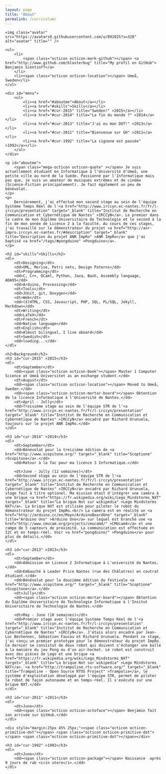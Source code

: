 ```yaml
---
layout: page
title: "About"
permalink: /curriculum/
---
```

<div id="cv-header">

    <img class="avatar" src="https://avatars0.githubusercontent.com/u/891025?s=320" alt="avatar" title="" />

    <ul>
        <li>
            <span class="octicon octicon-mark-github"></span> <a href="http://www.github.com/blasterbug" title="My profil on GitHub"> Benjamin Sientzoff</a>
        </li>
        <li><span class="octicon octicon-location"></span> Umeå, Sweden</li>
    </ul>

    <div id="menu">
        <ul>
            <li><a href="#aboutme">About</a></li>
            <li><a href="#skills">Skills</a></li>
			<li><a href="#cur-2015" title="Sweden!" >2015</a></li>
            <li><a href="#cur-2014" title="La fin du monde ?" >2014</a></li>
            <li><a href="#cur-2013" title="J'ai eu mon DUT!" >2013</a></li>
            <li><a href="#cur-2011" title="Bienvenue sur GH" >2011</a></li>
            <li><a href="#cur-1992" title="La cignone est passée" >1992</a></li>
        </ul>
    </div>

</div>

<section>

    <p id="aboutme">
        <span class="mega-octicon octicon-quote" ></span> Je suis actuellement étudiant en Informatique à l'Université d'Umeå, une petite ville au nord de la Suède. Passionné par l'Informatique mais pas que, je suis un amateur de musiques extrêmes et de cinéma (Science-Fiction principalement). Je fait également un peu de bénévolat.
    </p>
    <p>
        Dernièrement, j'ai effectué mon second stage au sein de l'équipe Système Temps Réel de l'<a href="http://www.irccyn.ec-nantes.fr/fr/l-irccyn/presentation" target="_blank" title="Institut de Recherche en Communication et Cybernétique de Nantes" >IRCCyN</a>. Le premier dans le cadre de mon Diplôme Universitaire de Technologie et le second à la fin de mon année de Licence 2 à la faculté. Au cours de ces stages, j'ai travaillé sur le démonstrateur du projet <a href="http://anr-impro.irccyn.ec-nantes.fr/#description" target="_blank" title="Description du projet ANR ImpRo" >ANR ImpRo</a> que j'ai baptisé <a href="/tags/#pongduino" >Pongduino</a>.
    </p>

    <h2 id="skills">Skills</h2>
    <dl>
        <dt>Designing</dt>
        <dd>UML, Merise, Petri nets, Design Paterns</dd>
        <dt>Programming</dt>
        <dd>C, C++, OCaml, Python, Java, Bash, Assembly language, ADA95</dd>
        <dd>Arduino, Processing</dd>
		<dt>Tools</dt>
		<dd>JUnit, git, Doxygen</dd>
        <dt>Web</dt>
        <dd>(X)HTML, CSS, Javascript, PHP, SQL, PL/SQL, Jekyll, Markdown</dd>
        <dt>Writing</dt>
        <dd>LaTeX</dd>
        <dt>French</dt>
		<dd>Native language</dd>
		<dt>English</dt>
        <dd>Almost bilingual, I live aboard</dd>
		<dt>Swedish</dt>
        <dd>loading...</dd>
    </dl>

    <h2>Background</h2>
    <h3 id="cur-2015" >2015</h3>
    <dl>
        <dt>September</dt>
		<dd><span class="octicon octicon-book"></span> Master 1 Computer Science at Umeå Universitet as an exchange student.</dd>
		<dt>August</dt>
		<dd><span class="octicon octicon-location"></span> Moved to Umeå, Sweden.</dd>
        <dd><span class="octicon octicon-mortar-board"></span> Obtention de la licence Informatique à l'Université de Nantes.</dd>
        <dt>April - Jully</dt>
        <dd>Troisième stage au sein de l'équipe STR de l'<a href="http://www.irccyn.ec-nantes.fr/fr/l-irccyn/presentation" target="_blank" title="Institut de Recherche en Communication et Cybernétique de Nantes" >IRCCyN</a> encadré par Richard Urunuela, toujours sur le projet ANR ImpRo.</dd>
    </dl>

    <h3 id="cur-2014" >2014</h3>
    <dl>
        <dt>September</dt>
        <dd>Bénévolat pour la treizième édition de <a href="http://www.scopitone.org/" target="_blank" title="Scoptione" >Scopitone</a>.</dd>
        <dd>Retour à la fac pour ma licence 3 Informatique.</dd>

        <dt>June - Jully (12 semaines)</dt>
        <dd>Second stage au sein de l'équipe STR de l'<a href="http://www.irccyn.ec-nantes.fr/fr/l-irccyn/presentation" target="_blank" title="Institut de Recherche en Communication et Cybernétique de Nantes" >IRCCyN</a> encadré par Richard Urunuela, stage fait à titre optionel. Ma mission était d'intégrer une caméra à une brique <a href="https://fr.wikipedia.org/wiki/Lego_Mindstorms_NXT" target="_blank" title="La brique Nxt sur wikipedia" >Lego Mindstorms NXT</a>. La brique NXT est utilisée pour piloter le robot du démonstrateur du projet ImpRo.<br/> La caméra est en réalité un <a href="http://arduino.cc/en/Mayn/ArduinoBoardUno" target="_blank" title="Arduino Uno" >Arduino Uno</a> sur lequel est branché une <a href="http://www.cmucam.org/projects/cmucam4/" >CMUcam4</a> et une rampe de 5 capteurs de proximité. La communication est effectuée en I2C et en temps-réel. Voir <a href="pongduino/" >Pongduino</a> pour plus de détails.</dd>
    </dl>

    <h3 id="cur-2013" >2013</h3>
    <dl>
        <dt>September</dt>
        <dd>Admission en Licence 2 Informatique à L'université de Nantes.</dd>
        <dd>Embauché à Leader Price Nantes (rue des Châlatres) en coutrat étudiant.</dd>
        <dd>Bénévolat pour la douzième édition du festivale <a href="http://www.scopitone.org/" target="_blank" title="Scoptione" >Scopitone</a>.</dd>
        <dt>Jully</dt>
        <dd><span class="octicon octicon-mortar-board"></span> Obtention du Diplôme Universitaire de Technologie Informatique à l'Insitut Universitaire de Technologie de Nantes.</dd>

        <dt>May - June (10 semaines)</dt>
        <dd>Premier stage avec l'équipe Système Temps Réel de l'<a href="http://www.irccyn.ec-nantes.fr/fr/l-irccyn/presentation" target="_blank" title="Institut de Recherche en Communication et Cybernétique de Nantes" >IRCCyN</a>. J'étais alors encadré par Jean-Luc Béchennec, Sébastien Faucou et Richard Urunuela. Pendant ce stage, j'ai conçu un premier prototype pour le démonstrateur du projet ImpRo. Ce dernier se consistut de deux robot qui doivent s'échanger une balle à la manière du jeu Pong ou d'un air-hocket. Le robot est construit avec des pièces de Lego et une brique <a href="https://fr.wikipedia.org/wiki/Lego_Mindstorms_NXT" target="_blank" title="La brique Nxt sur wikipedia" >Lego Mindstorms NXT</a>. <a href="http://trampoline.rts-software.org/" target="_blank" title="Trampoline - Open Source RTOS Project" >Trampolie</a>, le système d'exploitation développé par l'équipe STR, permet de piloter le robot de façon autonaume et en temps-réel. Il s'exécute sur une brique NXT.</dd>
    </dl>

    <h3 id="cur-2011" >2011</h3>
    <dl>
        <dt>June</dt>
        <dd><span class="octicon octicon-octoface"></span> Benjamin fait son arrivée sur GitHub.</dd>
    </dl>

    <div style="margin:25px 45% 25px;"><span class="octicon octicon-primitive-dot"></span> <span class="octicon octicon-primitive-dot"></span> <span class="octicon octicon-primitive-dot"></span></div>

    <h3 id="cur-1992" >1992</h3>
    <dl>
        <dt>June</dt>
        <dd><span class="octicon octicon-package"></span> Naissance  après 9 jours de rab <i>in utero</i>.</dd>
    </dl>
</section>